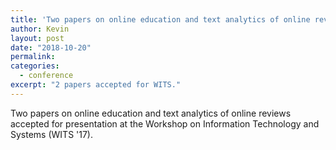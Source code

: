 ```yaml
---
title: 'Two papers on online education and text analytics of online reviews accepted at the Workshop on Information Technology and Systems.'
author: Kevin
layout: post
date: "2018-10-20"
permalink:
categories:
  - conference
excerpt: "2 papers accepted for WITS."
---
```


Two papers on online education and text analytics of online reviews accepted for presentation at the Workshop on Information Technology and Systems (WITS '17).
